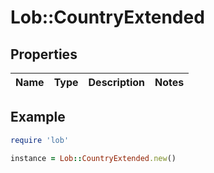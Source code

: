 # Lob::CountryExtended

## Properties

| Name | Type | Description | Notes |
| ---- | ---- | ----------- | ----- |

## Example

```ruby
require 'lob'

instance = Lob::CountryExtended.new()
```

